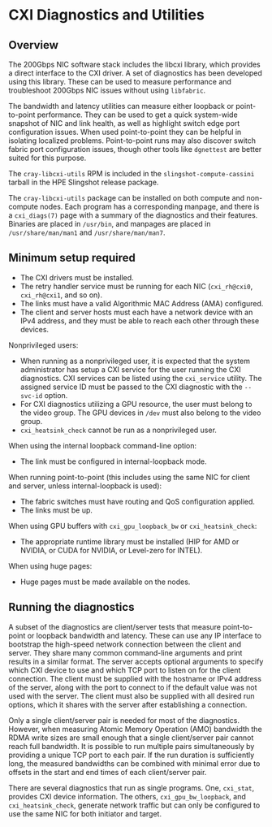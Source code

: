 # CXI Diagnostics and Utilities

## Overview

The 200Gbps NIC software stack includes the libcxi library, which provides a direct interface to the CXI driver. A set of diagnostics has been developed using this library. These can be used to measure performance and troubleshoot 200Gbps NIC issues without using `libfabric`.

The bandwidth and latency utilities can measure either loopback or point-to-point performance. They can be used to get a quick system-wide snapshot of NIC and link health, as well as highlight switch edge port configuration issues. When used point-to-point they can be helpful in isolating localized problems. Point-to-point runs may also discover switch fabric port configuration issues, though other tools like `dgnettest` are better suited for this purpose.

The `cray-libcxi-utils` RPM is included in the `slingshot-compute-cassini` tarball in the HPE Slingshot release package.

The `cray-libcxi-utils` package can be installed on both compute and non-compute nodes. Each program has a corresponding manpage, and there is a `cxi_diags(7)` page with a summary of the diagnostics and their features. Binaries are placed in `/usr/bin`, and manpages are placed in `/usr/share/man/man1` and `/usr/share/man/man7`.

## Minimum setup required

- The CXI drivers must be installed.
- The retry handler service must be running for each NIC (`cxi_rh@cxi0`, `cxi_rh@cxi1`, and so on).
- The links must have a valid Algorithmic MAC Address (AMA) configured.
- The client and server hosts must each have a network device with an IPv4 address, and they must be able to reach each other through these devices.

Nonprivileged users:

- When running as a nonprivileged user, it is expected that the system administrator has setup a CXI service for the user running the CXI diagnostics. CXI services can be listed using the `cxi_service` utility. The assigned service ID must be passed to the CXI diagnostic with the `--svc-id` option.
- For CXI diagnostics utilizing a GPU resource, the user must belong to the video group. The GPU devices in `/dev` must also belong to the video group.
- `cxi_heatsink_check` cannot be run as a nonprivileged user.

When using the internal loopback command-line option:

- The link must be configured in internal-loopback mode.

When running point-to-point (this includes using the same NIC for client and server, unless internal-loopback is used):

- The fabric switches must have routing and QoS configuration applied.
- The links must be up.

When using GPU buffers with `cxi_gpu_loopback_bw` or `cxi_heatsink_check`:

- The appropriate runtime library must be installed (HIP for AMD or NVIDIA, or CUDA for NVIDIA, or Level-zero for INTEL).

When using huge pages:

- Huge pages must be made available on the nodes.

## Running the diagnostics

A subset of the diagnostics are client/server tests that measure point-to-point or loopback bandwidth and latency. These can use any IP interface to bootstrap the high-speed network connection between the client and server. They share many common command-line arguments and print results in a similar format. The server accepts optional arguments to specify which CXI device to use and which TCP port to listen on for the client connection. The client must be supplied with the hostname or IPv4 address of the server, along with the port to connect to if the default value was not used with the server. The client must also be supplied with all desired run options, which it shares with the server after establishing a connection.

Only a single client/server pair is needed for most of the diagnostics. However, when measuring Atomic Memory Operation (AMO) bandwidth the RDMA write sizes are small enough that a single client/server pair cannot reach full bandwidth. It is possible to run multiple pairs simultaneously by providing a unique TCP port to each pair. If the run duration is sufficiently long, the measured bandwidths can be combined with minimal error due to offsets in the start and end times of each client/server pair.

There are several diagnostics that run as single programs. One, `cxi_stat`, provides CXI device information. The others, `cxi_gpu_bw_loopback`, and `cxi_heatsink_check`, generate network traffic but can only be configured to use the same NIC for both initiator and target.
